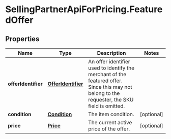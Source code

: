 # SellingPartnerApiForPricing.FeaturedOffer

## Properties
Name | Type | Description | Notes
------------ | ------------- | ------------- | -------------
**offerIdentifier** | [**OfferIdentifier**](OfferIdentifier.md) | An offer identifier used to identify the merchant of the featured offer. Since this may not belong to the requester, the SKU field is omitted. | 
**condition** | [**Condition**](Condition.md) | The item condition. | [optional] 
**price** | [**Price**](Price.md) | The current active price of the offer. | [optional] 


